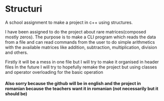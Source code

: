 # Structuri
A school assignment to make a project in c++ using structures.

I have been assigned to do the project about rare matrices(composed mostly zeros). The purpose is to make a CLI program
which reads the data from a file and can read commands from the user to do simple arithmetics with the available matrices
like addition, subtraction, multiplication, division and others.

Firstly it will be a mess in one file but I will try to make it organised in header files
In the future I will try to hopefully remake the project but using classes and operator overloading for the basic operation

#### Also sorry because the github will be in english and the project in romanian because the teachers want it in romanian (not necessarily but it should be)
